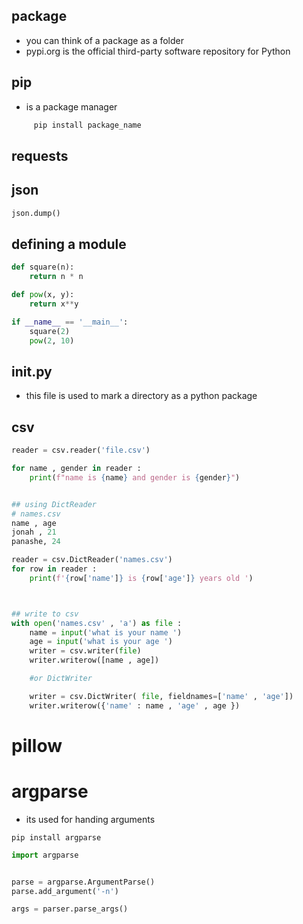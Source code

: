 ## package 
- you can think of a package as a folder 
- pypi.org is the official third-party software repository for Python


## pip 
- is a package manager 
```bash
     pip install package_name 
```


## requests 


## json

```python 
json.dump()

```


## defining a module 

````python
def square(n): 
    return n * n 

def pow(x, y): 
    return x**y 

if __name__ == '__main__':
    square(2)
    pow(2, 10)

````


## __init__.py

- this file is used to mark a directory as a python package 


## csv 

```python
reader = csv.reader('file.csv')

for name , gender in reader : 
    print(f"name is {name} and gender is {gender}")


## using DictReader 
# names.csv
name , age 
jonah , 21 
panashe, 24 

reader = csv.DictReader('names.csv')
for row in reader : 
    print(f'{row['name']} is {row['age']} years old ')



## write to csv 
with open('names.csv' , 'a') as file : 
    name = input('what is your name ')
    age = input('what is your age ')
    writer = csv.writer(file)
    writer.writerow([name , age])

    #or DictWriter 

    writer = csv.DictWriter( file, fieldnames=['name' , 'age'])
    writer.writerow({'name' : name , 'age' , age })

```
# pillow 


# argparse
- its used for handing arguments 

```bs
pip install argparse 

```

```python 
import argparse 


parse = argparse.ArgumentParse()
parse.add_argument('-n')

args = parser.parse_args()


```